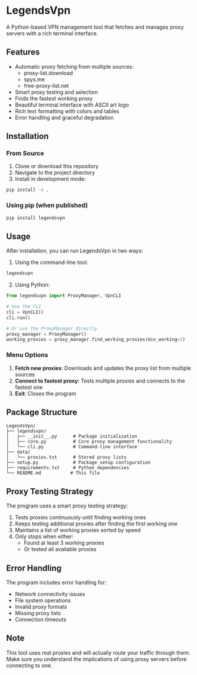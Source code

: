 # LegendsVpn

A Python-based VPN management tool that fetches and manages proxy servers with a rich terminal interface.

## Features

- Automatic proxy fetching from multiple sources:
  - proxy-list.download
  - spys.me
  - free-proxy-list.net
- Smart proxy testing and selection
- Finds the fastest working proxy
- Beautiful terminal interface with ASCII art logo
- Rich text formatting with colors and tables
- Error handling and graceful degradation

## Installation

### From Source
1. Clone or download this repository
2. Navigate to the project directory
3. Install in development mode:
```bash
pip install -e .
```

### Using pip (when published)
```bash
pip install legendsvpn
```

## Usage

After installation, you can run LegendsVpn in two ways:

1. Using the command-line tool:
```bash
legendsvpn
```

2. Using Python:
```python
from legendsvpn import ProxyManager, VpnCLI

# Use the CLI
cli = VpnCLI()
cli.run()

# Or use the ProxyManager directly
proxy_manager = ProxyManager()
working_proxies = proxy_manager.find_working_proxies(min_working=3)
```

### Menu Options

1. **Fetch new proxies**: Downloads and updates the proxy list from multiple sources
2. **Connect to fastest proxy**: Tests multiple proxies and connects to the fastest one
3. **Exit**: Closes the program

## Package Structure

```
LegendsVpn/
├── legendsvpn/
│   ├── __init__.py      # Package initialization
│   ├── core.py          # Core proxy management functionality
│   └── cli.py           # Command-line interface
├── data/
│   └── proxies.txt      # Stored proxy lists
├── setup.py             # Package setup configuration
├── requirements.txt     # Python dependencies
└── README.md           # This file
```

## Proxy Testing Strategy

The program uses a smart proxy testing strategy:
1. Tests proxies continuously until finding working ones
2. Keeps testing additional proxies after finding the first working one
3. Maintains a list of working proxies sorted by speed
4. Only stops when either:
   - Found at least 3 working proxies
   - Or tested all available proxies

## Error Handling

The program includes error handling for:
- Network connectivity issues
- File system operations
- Invalid proxy formats
- Missing proxy lists
- Connection timeouts

## Note

This tool uses real proxies and will actually route your traffic through them. Make sure you understand the implications of using proxy servers before connecting to one.
